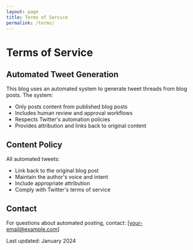 ```yaml
---
layout: page
title: Terms of Service
permalink: /terms/
---
```


# Terms of Service

## Automated Tweet Generation

This blog uses an automated system to generate tweet threads from blog posts. The system:

- Only posts content from published blog posts
- Includes human review and approval workflows
- Respects Twitter's automation policies
- Provides attribution and links back to original content

## Content Policy

All automated tweets:
- Link back to the original blog post
- Maintain the author's voice and intent
- Include appropriate attribution
- Comply with Twitter's terms of service

## Contact

For questions about automated posting, contact: [your-email@example.com]

Last updated: January 2024